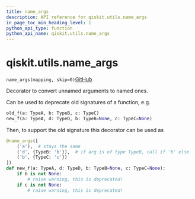 ```yaml
---
title: name_args
description: API reference for qiskit.utils.name_args
in_page_toc_min_heading_level: 1
python_api_type: function
python_api_name: qiskit.utils.name_args
---
```


# qiskit.utils.name\_args

<span id="qiskit.utils.name_args" />

`name_args(mapping, skip=0)`[GitHub](https://github.com/qiskit/qiskit/tree/stable/0.22/qiskit/utils/name_unnamed_args.py "view source code")

Decorator to convert unnamed arguments to named ones.

Can be used to deprecate old signatures of a function, e.g.

```python
old_f(a: TypeA, b: TypeB, c: TypeC)
new_f(a: TypeA, d: TypeD, b: TypeB=None, c: TypeC=None)
```

Then, to support the old signature this decorator can be used as

```python
@name_args([
    ('a'),  # stays the same
    ('d', {TypeB: 'b'}),  # if arg is of type TypeB, call if 'b' else 'd'
    ('b', {TypeC: 'c'})
])
def new_f(a: TypeA, d: TypeD, b: TypeB=None, c: TypeC=None):
    if b is not None:
        # raise warning, this is deprecated!
    if c is not None:
        # raise warning, this is deprecated!
```

